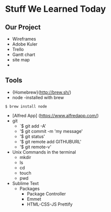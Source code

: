 # Stuff We Learned Today

## Our Project
* Wireframes
* Adobe Kuler
* Trello
* Gantt chart
* site map
* 

## Tools
* {Homebrew}(http://brew.sh/)
* node
    -installed with brew
```
$ brew install node
```

* [Alfred App] (https://www.alfredapp.com/)
* git
    - `$ git add -A'
    - '$ git commit -m 'my message'
    - '$ git status'
    - '$ git remote add GITHUBURL'
    - '$ git remote-v'
* Unix Commands in the terminal
    - mkdir
    - ls
    - cd
    - touch
    - pwd
* Sublime Text
    - Packages
        + Package Controller
        + Emmet
        + HTML-CSS-JS Prettify

